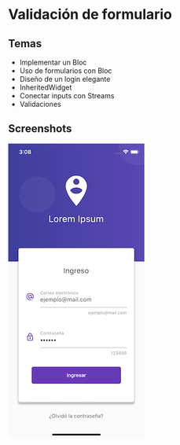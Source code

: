 # Validación de formulario

## Temas
- Implementar un Bloc
- Uso de formularios con Bloc
- Diseño de un login elegante
- InheritedWidget
- Conectar inputs con Streams
- Validaciones


## Screenshots

![Login](examples/login.png)
